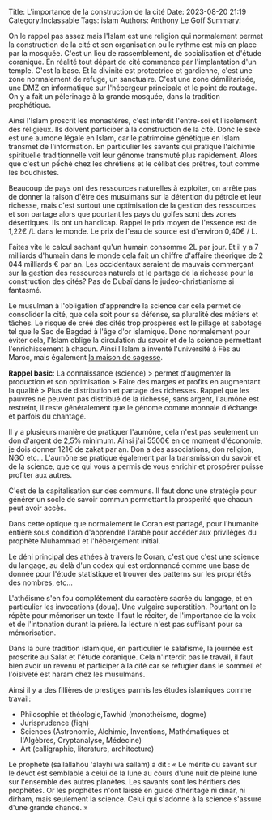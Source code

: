 Title: L'importance de la construction de la cité
Date: 2023-08-20 21:19
Category:Inclassable
Tags: islam
Authors: Anthony Le Goff
Summary:

On le rappel pas assez mais l'Islam est une religion qui normalement permet la construction de la cité et son organisation ou le rythme est mis en place par la mosquée. C'est un lieu de rassemblement, de socialisation et d'étude coranique. En réalité tout départ de cité commence par l'implantation d'un temple. C'est la base. Et la divinité est protectrice et gardienne, c'est une zone normalement de refuge, un sanctuaire. C'est une zone démilitarisée, une DMZ en informatique sur l'hébergeur principale et le point de routage. On y a fait un pélerinage à la grande mosquée, dans la tradition prophétique.

Ainsi l'Islam proscrit les monastères, c'est interdit l'entre-soi et l'isolement des religieux. Ils doivent participer à la construction de la cité. Donc le sexe est une aumone légale en Islam, car le patrimoine génétique en Islam transmet de l'information. En particulier les savants qui pratique l'alchimie spirituelle traditionnelle voit leur génome transmuté plus rapidement. Alors que c'est un pếché chez les chrétiens et le célibat des prêtres, tout comme les boudhistes.

Beaucoup de pays ont des ressources naturelles à exploiter, on arrête pas de donner la raison d'être des musulmans sur la détention du pétrole et leur richesse, mais c'est surtout une optimisation de la gestion des ressources et son partage alors que pourtant les pays du golfes sont des zones désertiques. Ils ont un handicap. Rappel le prix moyen de l'essence est de 1,22€ /L dans le monde. Le prix de l'eau de source est d'environ 0,40€ / L. 

Faites vite le calcul sachant qu'un humain consomme 2L par jour. Et il y a 7 milliards d'humain dans le monde cela fait un chiffre d'affaire théorique de 2 044 milliards € par an. Les occidentaux seraient de mauvais commerçant sur la gestion des ressources naturels et le partage de la richesse pour la construction des cités? Pas de Dubaï dans le judeo-christianisme si fantasmé. 

Le musulman à l'obligation d'apprendre la science car cela permet de consolider la cité, que cela soit pour sa défense, sa pluralité des métiers et tâches. Le risque de créé des cités trop prospères est le pillage et sabotage tel que le Sac de Bagdad à l'âge d'or islamique. Donc normalement pour éviter cela, l'Islam oblige la circulation du savoir et de la science permettant l'enrichissement à chacun. Ainsi l'Islam a inventé l'université à Fès au Maroc, mais également [la maison de sagesse](https://fr.wikipedia.org/wiki/Maison_de_la_sagesse).

**Rappel basic**: La connaissance (science) > permet d'augmenter la production et son optimisation > Faire des marges et profits en augmentant la qualité > Plus de distribution et partage des richesses. Rappel que les pauvres ne peuvent pas distribué de la richesse, sans argent, l'aumône est restreint, il reste généralement que le génome comme monnaie d'échange et parfois du chantage.

Il y a plusieurs manière de pratiquer l'aumône, cela n'est pas seulement un don d'argent de 2,5% minimum. Ainsi j'ai 5500€ en ce moment d'économie, je dois donner 121€ de zakat par an. Don a des associations, don religion, NGO etc... L'aumône se pratique également par la transmission du savoir et de la science, que ce qui vous a permis de vous enrichir et prospérer puisse profiter aux autres. 

C'est de la capitalisation sur des communs. Il faut donc une stratégie pour générer un socle de savoir commun permettant la prosperité que chacun peut avoir accès.

Dans cette optique que normalement le Coran est partagé, pour l'humanité entière sous condition d'apprendre l'arabe pour accéder aux privilèges du prophète Muhammad et l'hébergement initial. 

Le déni principal des athées à travers le Coran, c'est que c'est une science du langage, au delà d'un codex qui est ordonnancé comme une base de donnée pour l'étude statistique et trouver des patterns sur les propriétés des nombres, etc...

L'athéisme s'en fou complétement du caractère sacrée du langage, et en particulier les invocations (doua). Une vulgaire superstition. Pourtant on le répète pour mémoriser un texte il faut le réciter, de l'importance de la voix et de l'intonation durant la prière. la lecture n'est pas suffisant pour sa mémorisation.

Dans la pure tradition islamique, en particulier le salafisme, la journée est proscrite au Salat et l'étude coranique. Cela n'interdit pas le travail, il faut bien avoir un revenu et participer à la cité car se réfugier dans le sommeil et l'oisiveté est haram chez les musulmans. 

Ainsi il y a des fillières de prestiges parmis les études islamiques comme travail:

* Philosophie et théologie,Tawhid (monothéisme, dogme)
* Jurisprudence (fiqh)
* Sciences (Astronomie, Alchimie, Inventions, Mathématiques et l'Algèbres, Cryptanalyse, Médecine)
* Art (calligraphie, literature, architecture)

Le prophète (sallallahou 'alayhi wa sallam) a dit : « Le mérite du savant sur le dévot est semblable à celui de la lune au cours d'une nuit de pleine lune sur l'ensemble des autres planètes. Les savants sont les héritiers des prophètes. Or les prophètes n'ont laissé en guide d'héritage ni dinar, ni dirham, mais seulement la science. Celui qui s'adonne à la science s'assure d'une grande chance. »